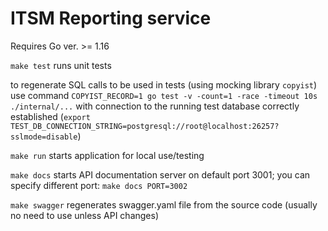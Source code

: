 # ITSM Reporting service

Requires Go ver. >= 1.16

`make test` runs unit tests

to regenerate SQL calls to be used in tests (using mocking library `copyist`) use command 
`COPYIST_RECORD=1 go test -v -count=1 -race -timeout 10s ./internal/...`
with connection to the running test database correctly established (`export TEST_DB_CONNECTION_STRING=postgresql://root@localhost:26257?sslmode=disable`)


`make run` starts application for local use/testing

`make docs` starts API documentation server on default port 3001;
you can specify different port: `make docs PORT=3002`

`make swagger` regenerates swagger.yaml file from the source code (usually no need to use unless API changes)
